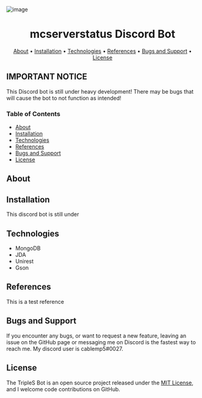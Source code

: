 ![image](https://i.imgur.com/qQ9Uacq.png)

<h1 align="center">mcserverstatus Discord Bot</h4>

<p align="center">
  <a href="#about">About</a>
  •
  <a href="#installation">Installation</a>
  •
  <a href="#technolgies">Technologies</a>
  •
  <a href="#plugins">References</a>
  •
  <a href="#bugs-and-support">Bugs and Support</a>
  •
  <a href="#license">License</a>
</p>

## IMPORTANT NOTICE

This Discord bot is still under heavy development! There may be bugs that will cause the bot to not function as intended!

### Table of Contents
- [About](#about)
- [Installation](#installation)
- [Technologies](#technologies)
- [References](#references)
- [Bugs and Support](#bugs-and-support)
- [License](#license)

## About

## Installation

This discord bot is still under

## Technologies

- MongoDB
- JDA
- Unirest
- Gson


## References

This is a test reference

## Bugs and Support

If you encounter any bugs, or want to request a new feature, leaving an issue on the GitHub page or messaging me on Discord is the fastest way to reach me. My discord user is cablemp5#0027.

## License

The TripleS Bot is an open source project released under the [MIT License](LICENSE), and I welcome code contributions on GitHub.

